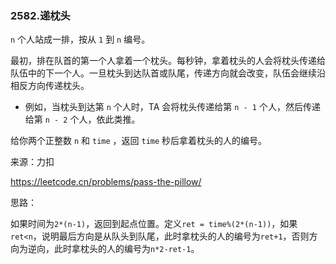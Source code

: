 ### 2582.递枕头

`n` 个人站成一排，按从 `1` 到 `n` 编号。

最初，排在队首的第一个人拿着一个枕头。每秒钟，拿着枕头的人会将枕头传递给队伍中的下一个人。一旦枕头到达队首或队尾，传递方向就会改变，队伍会继续沿相反方向传递枕头。

- 例如，当枕头到达第 `n` 个人时，TA 会将枕头传递给第 `n - 1` 个人，然后传递给第 `n - 2` 个人，依此类推。

给你两个正整数 `n` 和 `time` ，返回 `time` 秒后拿着枕头的人的编号。

来源：力扣

https://leetcode.cn/problems/pass-the-pillow/



思路：

​		如果时间为`2*(n-1)`，返回到起点位置。定义`ret = time%(2*(n-1))`，如果`ret<n`，说明最后方向是从队头到队尾，此时拿枕头的人的编号为`ret+1`，否则方向为逆向，此时拿枕头的人的编号为`n*2-ret-1`。